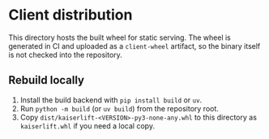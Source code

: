 # Client distribution

This directory hosts the built wheel for static serving. The wheel is generated in CI and uploaded as a `client-wheel` artifact, so the binary itself is not checked into the repository.

## Rebuild locally
1. Install the build backend with `pip install build` or `uv`.
2. Run `python -m build` (or `uv build`) from the repository root.
3. Copy `dist/kaiserlift-<VERSION>-py3-none-any.whl` to this directory as `kaiserlift.whl` if you need a local copy.
